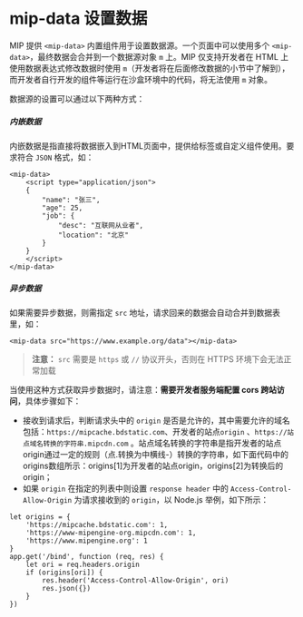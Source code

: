 # mip-data 设置数据

MIP 提供 `<mip-data>` 内置组件用于设置数据源。一个页面中可以使用多个 `<mip-data>`，最终数据会合并到一个数据源对象 `m` 上。MIP 仅支持开发者在 HTML 上使用数据表达式修改数据时使用 `m`（开发者将在后面修改数据的小节中了解到），而开发者自行开发的组件等运行在沙盒环境中的代码，将无法使用 `m` 对象。

数据源的设置可以通过以下两种方式：

##### 内嵌数据

内嵌数据是指直接将数据嵌入到HTML页面中，提供给标签或自定义组件使用。要求符合 `JSON` 格式，如：

```
<mip-data>
    <script type="application/json">
    {
        "name": "张三",
        "age": 25,
        "job": {
            "desc": "互联网从业者",
            "location": "北京"
        }
    }
    </script>
</mip-data>
```

##### 异步数据

如果需要异步数据，则需指定 `src` 地址，请求回来的数据会自动合并到数据表里，如：

```
<mip-data src="https://www.example.org/data"></mip-data>
```

>**注意：**
> `src` 需要是 `https` 或 `//` 协议开头，否则在 HTTPS 环境下会无法正常加载

当使用这种方式获取异步数据时，请注意：**需要开发者服务端配置 cors 跨站访问**，具体步骤如下：

- 接收到请求后，判断请求头中的 `origin` 是否是允许的，其中需要允许的域名包括：`https://mipcache.bdstatic.com`、开发者的站点`origin` 、`https://站点域名转换的字符串.mipcdn.com` 。站点域名转换的字符串是指开发者的站点origin通过一定的规则（点.转换为中横线-）转换的字符串，如下面代码中的origins数组所示：origins[1]为开发者的站点origin，origins[2]为转换后的 origin；
- 如果 `origin` 在指定的列表中则设置 `response header` 中的 `Access-Control-Allow-Origin` 为请求接收到的 `origin`，以 Node.js 举例，如下所示：

```
let origins = {
    'https://mipcache.bdstatic.com': 1,
    'https://www-mipengine-org.mipcdn.com': 1,
    'https://www.mipengine.org': 1
}
app.get('/bind', function (req, res) {
    let ori = req.headers.origin
    if (origins[ori]) {
        res.header('Access-Control-Allow-Origin', ori)
        res.json({})
    }
})
```